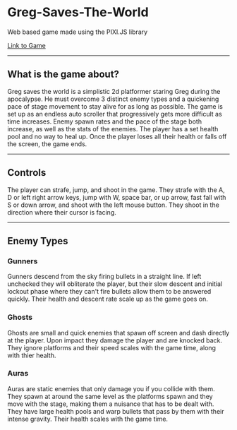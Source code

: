 # Greg-Saves-The-World
Web based game made using the PIXI.JS library

[Link to Game](https://people.rit.edu/jpd2690/235/project3/project3.html)

---

## What is the game about?
Greg saves the world is a simplistic 2d platformer staring Greg during the apocalypse. He must overcome 3 distinct enemy types and a quickening pace of stage movement to stay alive for as long as possible. The game is set up as an endless auto scroller that progressively gets more difficult as time increases. Enemy spawn rates and the pace of the stage both increase, as well as the stats of the enemies. The player has a set health pool and no way to heal up. Once the player loses all their health or falls off the screen, the game ends.

---

## Controls
The player can strafe, jump, and shoot in the game. They strafe with the A, D or left right arrow keys, jump with W, space bar, or up arrow, fast fall with S or down arrow, and shoot with the left mouse button. They shoot in the direction where their cursor is facing.

---

## Enemy Types

### Gunners
Gunners descend from the sky firing bullets in a straight line. If left unchecked they will obliterate the player, but their slow descent and initial lockout phase where they can't fire bullets allow them to be answered quickly. Their health and descent rate scale up as the game goes on.

### Ghosts
Ghosts are small and quick enemies that spawn off screen and dash directly at the player. Upon impact they damage the player and are knocked back. They ignore platforms and their speed scales with the game time, along with thier health.

### Auras
Auras are static enemies that only damage you if you collide with them. They spawn at around the same level as the platforms spawn and they move with the stage, making them a nuisance that has to be dealt with. They have large health pools and warp bullets that pass by them with their intense gravity. Their health scales with the game time.
